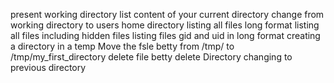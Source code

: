 present working directory
list content of your current directory
change from working directory to users home directory
listing all files long format
listing all files including hidden files
listing files gid and uid in long format
creating a directory in a temp
Move the fsle betty from /tmp/ to /tmp/my_first_directory
delete file betty
delete Directory
changing to previous directory

